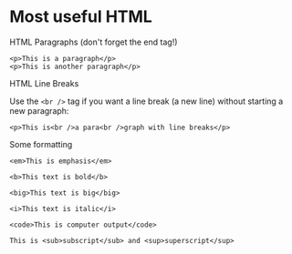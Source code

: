 # Most useful HTML 

HTML Paragraphs (don't forget the end tag!)

    <p>This is a paragraph</p>
    <p>This is another paragraph</p>

HTML Line Breaks

Use the `<br />` tag if you want a line break (a new line) without starting a new paragraph:

    <p>This is<br />a para<br />graph with line breaks</p>

Some formatting

    <em>This is emphasis</em>
    
    <b>This text is bold</b>
    
    <big>This text is big</big>
    
    <i>This text is italic</i>
    
    <code>This is computer output</code>
    
    This is <sub>subscript</sub> and <sup>superscript</sup>
